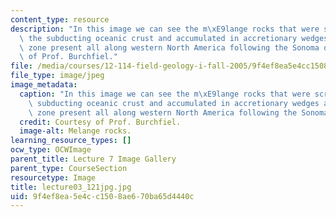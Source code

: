 ```yaml
---
content_type: resource
description: "In this image we can see the m\xE9lange rocks that were scraped off\
  \ the subducting oceanic crust and accumulated in accretionary wedges at the subduction\
  \ zone present all along western North America following the Sonoma orogeny. Courtesy\
  \ of Prof. Burchfiel."
file: /media/courses/12-114-field-geology-i-fall-2005/9f4ef8ea5e4cc1508ae670ba65d4440c_lecture03_121jpg.jpg
file_type: image/jpeg
image_metadata:
  caption: "In this image we can see the m\xE9lange rocks that were scraped off the\
    \ subducting oceanic crust and accumulated in accretionary wedges at the subduction\
    \ zone present all along western North America following the Sonoma orogeny."
  credit: Courtesy of Prof. Burchfiel.
  image-alt: Melange rocks.
learning_resource_types: []
ocw_type: OCWImage
parent_title: Lecture 7 Image Gallery
parent_type: CourseSection
resourcetype: Image
title: lecture03_121jpg.jpg
uid: 9f4ef8ea-5e4c-c150-8ae6-70ba65d4440c
---
```

